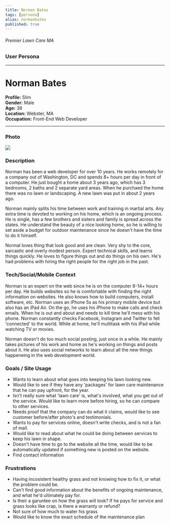 ```yaml
---
title: Norman Bates
tags: [persona]
alias: normanbates
published: true
---
```


###### Premier Lawn Care MA

### User Persona

***

# Norman Bates
**Profile:** Slim  
**Gender:** Male  
**Age:** 38  
**Location:** Webster, MA  
**Occupation:** Front-End Web Developer

***

### Photo
![](https://raw.github.com/studiochakra/studiochakra.github.io/master/clients/premierlawncarema/docs/assets/persona-1.jpg)

### Description
Norman has been a web developer for over 10 years. He works remotely for a company out of Washington, DC and spends 8+ hours per day in front of a computer. He just bought a home about 3 years ago, which has 3 bedrooms, 2 baths and 2 separate yard areas. When he purchaed the home there was no lawn or landscaping. A new lawn was put in about 2 years ago.

Norman mainly splits his time between work and training in martial arts. Any extra time is devoted to working on his home, which is an ongoing process. He is single, has a few brothers and sisters and family is spread across the states. He understand the beauty of a nice looking home, so he is willing to set aside a budget for outdoor maintenance since he doesn't have the time to do it himself.

Normal loves thing that look good and are clean. Very shy to the core, sarcastic and overly modest person. Expert technical skills, and learns things quickly. He loves to figure things out and do things on his own. He's had problems with hiring the right people for the right job in the past.

### Tech/Social/Mobile Context
Norman is an expert on the web since he is on the computer 8-14+ hours per day. He builds websites so he is comfortable with finding the right information on websites. He also knows how to build computers, install software, etc. Norman uses an iPhone 5s as his primary mobile device but also has an iPad Air. On the go, he uses his iPhone to make calls and check emails. When he is out and about and needs to kill time he'll mess with his phone. Norman constantly checks Facebook, Instagram and Twitter to fell 'connected' to the world. While at home, he'll multitask with his iPad while watching TV or movies.

Norman doesn't do too much social posting, just once in a while. He mainly takes pictures of his work and home as he's working on things and posts about it. He also uses social networks to learn about all the new things happeneing in the web development world.

### Goals / Site Usage
* Wants to learn about what goes into keeping his lawn looking new.
* Would like to see if they have any 'packages' for lawn care maintenance that he can pay upfront, for the year.
* Isn't really sure what 'lawn care' is, what's involved, what you get out of the service. Would like to learn more before hiring, so he can compare to other services.
* Needs proof that the company can do what it claims, would like to see customer before/after photo's and testimonials.
* Wants to pay for services online, doesn't write checks, and is not a fan of mail.
* Would like to read about what he could be doing between services to keep his lawn in shape.
* Doesn't have time to go to the website all the time, would like to be automatically updated if something new is posted on the website.
* Find contact information

### Frustrations
* Having incosistent healthy grass and not knowing how to fix it, or what the problem could be.
* Can't find good information about the benefits of ongoing maintenance, and what he'd ultimately pay for.
* Is their a garuntee on how the grass will look? If he pays for service and grass looks like crap, is there a warranty or refund?
* Not sure of how much to water his grass
* Would like to know the exact schedule of the maintenance plan



